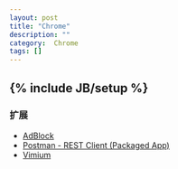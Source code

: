 ```yaml
---
layout: post
title: "Chrome"
description: ""
category:  Chrome
tags: []
---
```

{% include JB/setup %}
---

### 扩展
* [AdBlock](https://chrome.google.com/webstore/detail/adblock/gighmmpiobklfepjocnamgkkbiglidom)
* [Postman - REST Client (Packaged App)](https://chrome.google.com/webstore/detail/postman-rest-client-packa/fhbjgbiflinjbdggehcddcbncdddomop)
* [Vimium](https://chrome.google.com/webstore/detail/vimium/dbepggeogbaibhgnhhndojpepiihcmeb)
